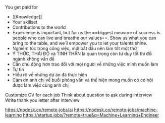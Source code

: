 You get paid for

- [[Knowledge]] 
- Your skillset
- Contributions to the world
- Experience is important, but for us the ==biggest measure of success is people who can live and breathe our values==. Show us what you can bring to the table, and we’ll empower you to let your talents shine.
- Nghiêm túc trong công việc, mới bắt đầu nên làm tốt một thứ
- Ý THỨC, THÁI ĐỘ và TINH THẦN là quan trọng còn tư duy tốt thì đổi ngành không vấn đề
- Cần chủ động hơn trao đổi với mọi người về những việc mình muốn làm
- Tự tin
- Hiểu rõ về những dự án đã thực hiện
- Cảm ơn anh chị về buổi phỏng vấn và thể hiện mong muốn có cơ hội được làm việc cùng anh chị

Customize CV for each job
Think about question to ask during interview
Write thank you letter after interview

https://nodesk.co/remote-jobs/ai
https://nodesk.co/remote-jobs/machine-learning
https://startup.jobs/?remote=true&q=Machine+Learning+Engineer